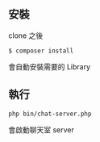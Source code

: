 ## 安裝

clone 之後
````
$ composer install
````
會自動安裝需要的 Library

## 執行

````
php bin/chat-server.php
````

會啟動聊天室 server
